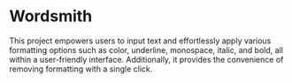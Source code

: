 # Wordsmith
This project empowers users to input text and effortlessly apply various formatting options such as color, underline, monospace, italic, and bold, all within a user-friendly interface. Additionally, it provides the convenience of removing formatting with a single click. 
